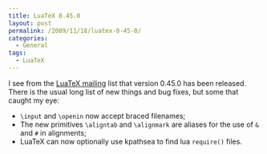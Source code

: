 ```yaml
---
title: LuaTeX 0.45.0
layout: post
permalink: /2009/11/18/luatex-0-45-0/
categories:
  - General
tags:
  - LuaTeX
---
```

I see from the [LuaTeX mailing](https://tug.org/mailman/listinfo/luatex) list that version 0.45.0 has been released. There is the usual long list of new things and bug fixes, but some that caught my eye:

- `\input` and `\openin` now accept braced filenames;
- The new primitives `\aligntab` and `\alignmark` are aliases for the use of `&` and `#` in alignments;
- LuaTeX can now optionally use kpathsea to find lua `require()` files.

